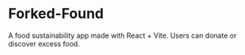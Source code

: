 # Forked-Found

A food sustainability app made with React + Vite. Users can donate or discover excess food.
